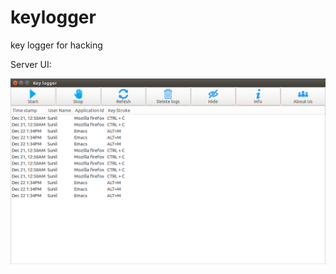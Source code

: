 # keylogger
key logger for hacking 


Server UI:

![alt tag](https://github.com/Sunhick/keylogger/blob/master/Images/KeyLogger.png)